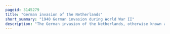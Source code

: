 ```yaml
---
pageid: 3145279
title: "German invasion of the Netherlands"
short_summary: "1940 German invasion during World War II"
description: "The German invasion of the Netherlands, otherwise known as the Battle of the Netherlands, was a military campaign part of Case Yellow, the Nazi German invasion of the Low Countries and France during World War II. The Battle lasted from 10 may 1940 until the Surrender of the main Dutch Forces on 14 may. Dutch Troops in the Province of Zealand continued to resist the Wehrmacht until 17 may when Germany completed its Occupation of the whole Country."
---
```

